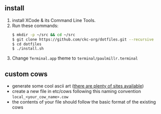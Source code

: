 
## install

1. install XCode & its Command Line Tools.
1. Run these commands:
    ```bash
    $ mkdir -p ~/src && cd ~/src
    $ git clone https://github.com/ckc-org/dotfiles.git --recursive
    $ cd dotfiles 
    $ ./install.sh
    ```
2. Change `Terminal.app` theme to `terminal/paulmillr.terminal`

## custom cows

* generate some cool ascii art ([there are plenty of sites available](https://asciiart.club/))
* create a new file in etc/cows following this naming convention `local_<your_cow_name>.cow`
* the contents of your file should follow the basic format of the existing cows

